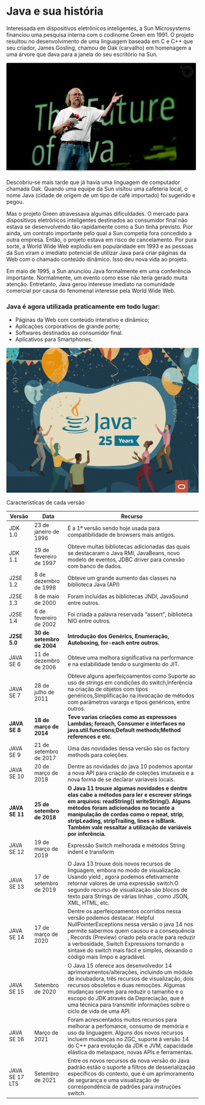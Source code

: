 # Java e sua história

Interessada em dispositivos eletrônicos inteligentes, a Sun Microsystems financiou uma pesquisa interna com o codinome Green em 1991. O projeto resultou no desenvolvimento de uma linguagem baseada em C e C++ que seu criador, James Gosling, chamou de Oak (carvalho) em homenagem a uma árvore que dava para a janela do seu escritório na Sun.

![](<../.gitbook/assets/image (5) (1) (1).png>)

Descobriu-se mais tarde que já havia uma linguagem de computador chamada Oak. Quando uma equipe da Sun visitou uma cafeteria local, o nome Java (cidade de origem de um tipo de café importado) foi sugerido e pegou.

Mas o projeto Green atravessava algumas dificuldades. O mercado para dispositivos eletrônicos inteligentes destinados ao consumidor final não estava se desenvolvendo tão rapidamente como a Sun tinha previsto. Pior ainda, um contrato importante pelo qual a Sun competia fora concedido a outra empresa. Então, o projeto estava em risco de cancelamento. Por pura sorte, a World Wide Web explodiu em popularidade em 1993 e as pessoas da Sun viram o imediato potencial de utilizar Java para criar páginas da Web com o chamado conteúdo dinâmico. Isso deu nova vida ao projeto.

Em maio de 1995, a Sun anunciou Java formalmente em uma conferência importante. Normalmente, um evento como esse não teria gerado muita atenção. Entretanto, Java gerou interesse imediato na comunidade comercial por causa do fenomenal interesse pela World Wide Web.

### Java é agora utilizada praticamente em todo lugar:

* Páginas da Web com conteúdo interativo e dinâmico;
* Aplicações corporativos de grande porte;
* Softwares destinados ao consumidor final.
* Aplicativos para Smartphones.

![Em 23 de janeiro de 2021 foi celebrado os 25 anos da linguagem Java hoje mantida pela Oracle Inc.](<../.gitbook/assets/image (2) (1).png>)

Características de cada versão

| Versão         | Data                       | Recurso                                                                                                                                                                                                                                                                                                                                                       |
| -------------- | -------------------------- | ------------------------------------------------------------------------------------------------------------------------------------------------------------------------------------------------------------------------------------------------------------------------------------------------------------------------------------------------------------- |
| JDK 1.0        | 23 de janeiro de 1996      | É a 1ª versão sendo hoje usada para compatibilidade de browsers mais antigos.                                                                                                                                                                                                                                                                                 |
| JDK 1.1        | 19 de fevereiro de 1997    | Obteve muitas bibliotecas adicionadas das quais se destacaram o Java RMI, JavaBeans, novo modelo de eventos, JDBC driver para conexão com banco de dados.                                                                                                                                                                                                     |
| J2SE 1.2       | 8 de dezembro de 1998      | Obteve um grande aumento das classes na biblioteca Java (API)                                                                                                                                                                                                                                                                                                 |
| J2SE 1.3       | 8 de maio de 2000          | Foram incluidas as bibliotecas JNDI, JavaSound entre outros.                                                                                                                                                                                                                                                                                                  |
| J2SE 1.4       | 6 de fevereiro de 2002     | Foi criada a palavra reservada “assert”, biblioteca NIO entre outros.                                                                                                                                                                                                                                                                                         |
| **J2SE 5.0**   | **30 de setembro de 2004** | **Introdução dos Genérics, Enumeração, Autoboxing, for-each entre outros.**                                                                                                                                                                                                                                                                                   |
| JAVA SE 6      | 11 de dezembro de 2006     | Obteve uma melhora significativa na performance e na estabilidade tendo o surgimento do JIT.                                                                                                                                                                                                                                                                  |
| JAVA SE 7      | 28 de julho de 2011        | Obteve alguns aperfeiçoamentos como Suporte ao uso de strings em condições do switch,Inferência na criação de objetos com tipos genéricos,Simplificação na invocação de métodos com parâmetros varargs e tipos genéricos, entre outros.                                                                                                                       |
| **JAVA SE 8**  | **18 de março de 2014**    | **Teve varias criações como as expressoes Lambdas; foreach, Consumer e interfaces no java.util.functions;Default methods;Method references e etc.**                                                                                                                                                                                                           |
| JAVA SE 9      | 21 de setembro de 2017     | Uma das novidades dessa versão são os factory methods para coleções.                                                                                                                                                                                                                                                                                          |
| JAVA SE 10     | 20 de março de 2018        | Dentre as novidades do java 10 podemos apontar a nova API para criação de coleções imutaveis e a nova forma de se declarar variaveis locais.                                                                                                                                                                                                                  |
| **JAVA SE 11** | **25 de setembro de 2018** | **O Java 11 trouxe algumas novidades e dentre elas cabe a métodos para ler e escrever strings em arquivos: readString() writeString(). Alguns métodos foram adicionados no tocante a manipulação de cordas como o repeat, strip, stripLeading, stripTrailing, lines e isBlank. Também vale ressaltar a utilização de variáveis por inferência.**              |
| JAVA SE 12     | 19 de março de 2019        | Expressão Switch melhorada e métodos String indent e transform                                                                                                                                                                                                                                                                                                |
| JAVA SE 13     | 17 de setembro de 2019     | O Java 13 trouxe dois novos recursos de linguagem, embora no modo de visualização. Usando yield , agora podemos efetivamente retornar valores de uma expressão switch.O segundo recurso de visualização são blocos de texto para Strings de várias linhas , como JSON, XML, HTML, etc.                                                                        |
| JAVA SE 14     | 17 de março de 2020        | Dentre os aperfeiçoamentos ocorridos nessa versão podemos destacar: Helpful NullPointerExceptions nessa versão o java 14 nos permite sabermos quem causou e a consequência , Records (Preview) criado pela oracle para reduzir a verbosidade, Switch Expressions tornando a sintaxe do switch mais fácil e simples, deixando o código mais limpo e agradável. |
| JAVA SE 15     | Setembro de 2020           | O Java 15 oferece aos desenvolvedor 14 aprimoramentos/alterações, incluindo um módulo de incubadora, três recursos de visualização, dois recursos obsoletos e duas remoções. Algumas mudanças servem para reduzir o tamanho e o escopo do JDK através da Depreciação, que é uma técnica para transmitir informações sobre o ciclo de vida de uma API.         |
| JAVA SE 16     | Março de 2021              | Foram acrescentados muitos recursos para melhorar a perfomance, consumo de memória e uso da linguagem. Alguns dos novos recursos incluem mudanças no ZGC, suporte à versão 14 do C++ para evolução da JDK e JVM, capacidade elástica do metaspace, novas APIs e ferramentas.                                                                                  |
| JAVA SE 17 LTS | Setembro de 2021           | Entre os novos recursos da nova versão do Java padrão estão o suporte a filtros de desserialização específicos do contexto, que é um aprimoramento de segurança e uma visualização de correspondência de padrões para instruções switch.                                                                                                                      |

